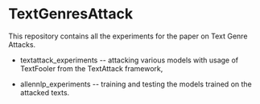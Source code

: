 # TextGenresAttack

This repository contains all the experiments for the paper on Text Genre Attacks. 

*  textattack_experiments -- attacking various models with usage of TextFooler from the TextAttack framework,

*  allennlp_experiments -- training and testing the models trained on the attacked texts.
